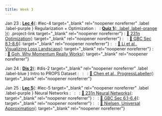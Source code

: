 ```yaml
---
title: Week 3
---
```


Jan 23
: [**Lec 4**](#lec-4){: #lec-4 target="_blank" rel="noopener noreferrer" .label .label-purple } Regularization + Optimization
  : &nbsp;
: [**Quiz 1**{: .label .label-orange }](#lec-4){: .project-link target="_blank" rel="noopener noreferrer"}
  : [📖 231n Optimization](https://cs231n.github.io/optimization-1/){: target="_blank" rel="noopener noreferrer"}
: &nbsp;
  : [📖 GBC Sec 8.1-8.6](https://www.deeplearningbook.org/contents/optimization.html){: target="_blank" rel="noopener noreferrer"}
: &nbsp;
  : [📖 Li et al., Visualizing Loss Landscaps](https://arxiv.org/abs/1712.09913){: target="_blank" rel="noopener noreferrer"}
: &nbsp;
  : [📖 Goh, Why Momentum Really Works](https://distill.pub/2017/momentum/){: target="_blank" rel="noopener noreferrer"}



Jan 24
: [**Dis 2**](#dis-2){: #dis-2 target="_blank" rel="noopener noreferrer" .label .label-blue } Intro to PROPS Dataset
  : &nbsp;
: &nbsp;
  : [📖 Chen et al., ProgressLabeller](https://arxiv.org/abs/2203.00283){: target="_blank" rel="noopener noreferrer"}




Jan 25
: [**Lec 5**](#lec-5){: #lec-5 target="_blank" rel="noopener noreferrer" .label .label-purple } Neural Networks
  : &nbsp;
: &nbsp;
  : [📖 231n Neural Networks](https://cs231n.github.io/neural-networks-1/){: target="_blank" rel="noopener noreferrer"}
: &nbsp;
  : [📖 GBC Sec 6.1-6.4](https://www.deeplearningbook.org/contents/mlp.html){: target="_blank" rel="noopener noreferrer"}
: &nbsp;
  : [📖 Nielsen, Universal Approximation](http://neuralnetworksanddeeplearning.com/chap4.html){: target="_blank" rel="noopener noreferrer"}



